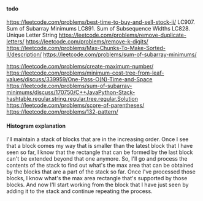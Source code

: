 #### todo
https://leetcode.com/problems/best-time-to-buy-and-sell-stock-ii/
LC907. Sum of Subarray Minimums
LC891. Sum of Subsequence Widths
LC828. Unique Letter String
https://leetcode.com/problems/remove-duplicate-letters/
https://leetcode.com/problems/remove-k-digits/
https://leetcode.com/problems/Max-Chunks-To-Make-Sorted-II/description/
https://leetcode.com/problems/sum-of-subarray-minimums/

https://leetcode.com/problems/create-maximum-number/
https://leetcode.com/problems/minimum-cost-tree-from-leaf-values/discuss/339959/One-Pass-O(N)-Time-and-Space
https://leetcode.com/problems/sum-of-subarray-minimums/discuss/170750/C++JavaPython-Stack-hashtable.regular.string.regular.tree.regular.Solution
https://leetcode.com/problems/score-of-parentheses/
https://leetcode.com/problems/132-pattern/

#### Histogram explanation
I'll maintain a stack of blocks that are in the increasing order. Once I see that a block comes my way that is smaller than the latest block that I have seen so far, I know that the rectangle that can be formed by the last block can't be extended beyond that one anymore. So, I'll go and process the contents of the stack to find out what's the max area that can be obtained by the blocks that are a part of the stack so far.
Once I've processed those blocks, I know what's the max area rectangle that's supported by those blocks. And now I'll start working from the block that I have just seen by adding it to the stack and continue repeating the process.

